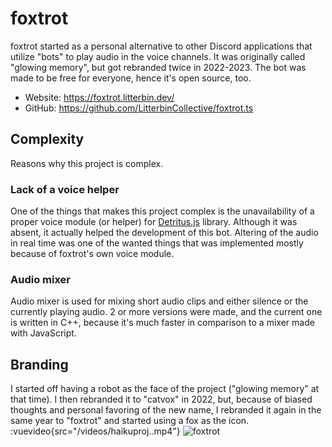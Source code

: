 # foxtrot
foxtrot started as a personal alternative to other Discord applications that
utilize "bots" to play audio in the voice channels. It was originally called
"glowing memory", but got rebranded twice in 2022-2023. The bot was made to be
free for everyone, hence it's open source, too.

- Website: https://foxtrot.litterbin.dev/
- GitHub: https://github.com/LitterbinCollective/foxtrot.ts

## Complexity
Reasons why this project is complex.

### Lack of a voice helper
One of the things that makes this project complex is the unavailability of a
proper voice module (or helper) for
[Detritus.js](https://github.com/detritusjs/client/) library. Although it was
absent, it actually helped the development of this bot. Altering of the audio
in real time was one of the wanted things that was implemented mostly because
of foxtrot's own voice module.

### Audio mixer
Audio mixer is used for mixing short audio clips and either silence or
the currently playing audio. 2 or more versions were made, and the current
one is written in C++, because it's much faster in comparison to a mixer
made with JavaScript.

## Branding
I started off having a robot as the face of the project ("glowing memory" at that
time). I then rebranded it to "catvox" in 2022, but, because of biased thoughts
and personal favoring of the new name, I rebranded it again in the same year to
"foxtrot" and started using a fox as the icon.
:vuevideo{src="/videos/haikuproj..mp4"}
![foxtrot](/images/abstract.png)